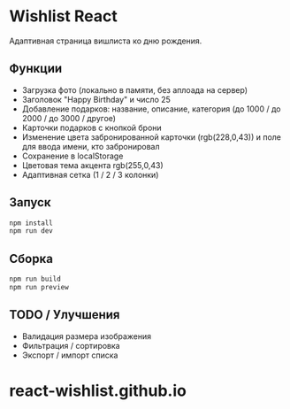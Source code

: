 # Wishlist React

Адаптивная страница вишлиста ко дню рождения.

## Функции
- Загрузка фото (локально в памяти, без аплоада на сервер)
- Заголовок "Happy Birthday" и число 25
- Добавление подарков: название, описание, категория (до 1000 / до 2000 / до 3000 / другое)
- Карточки подарков с кнопкой брони
- Изменение цвета забронированной карточки (rgb(228,0,43)) и поле для ввода имени, кто забронировал
- Сохранение в localStorage
- Цветовая тема акцента rgb(255,0,43)
- Адаптивная сетка (1 / 2 / 3 колонки)

## Запуск
```bash
npm install
npm run dev
```

## Сборка
```bash
npm run build
npm run preview
```

## TODO / Улучшения
- Валидация размера изображения
- Фильтрация / сортировка
- Экспорт / импорт списка
# react-wishlist.github.io

